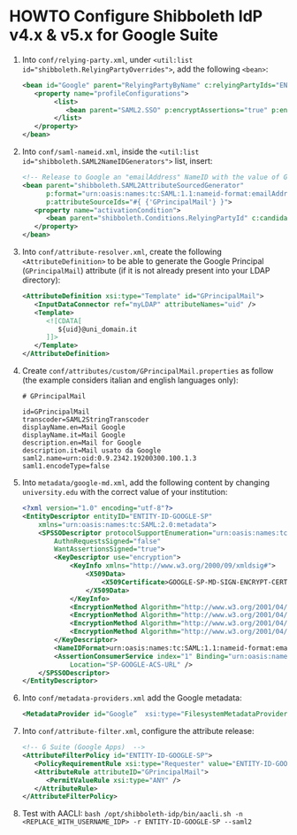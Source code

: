 # HOWTO Configure Shibboleth IdP v4.x & v5.x for Google Suite

1. Into `conf/relying-party.xml`, under `<util:list id="shibboleth.RelyingPartyOverrides">`, add the following `<bean>`:
   ```xml
   <bean id="Google" parent="RelyingPartyByName" c:relyingPartyIds="ENTITY-ID-GOOGLE-SP">
      <property name="profileConfigurations">
	       <list>
	          <bean parent="SAML2.SSO" p:encryptAssertions="true" p:encryptNameIDs="false" />
	       </list>
      </property>
   </bean>
   ```

2. Into `conf/saml-nameid.xml`, inside the `<util:list id="shibboleth.SAML2NameIDGenerators">` list, insert:
   ```xml
   <!-- Release to Google an "emailAddress" NameID with the value of GPrincipalMail -->
   <bean parent="shibboleth.SAML2AttributeSourcedGenerator"
         p:format="urn:oasis:names:tc:SAML:1.1:nameid-format:emailAddress"
         p:attributeSourceIds="#{ {'GPrincipalMail'} }">
      <property name="activationCondition">
         <bean parent="shibboleth.Conditions.RelyingPartyId" c:candidate="ENTITY-ID-GOOGLE-SP" />
      </property>
   </bean>
   ```

3. Into `conf/attribute-resolver.xml`, create the following `<AttributeDefinition>` to be able to generate the Google Principal (`GPrincipalMail`) attribute (if it is not already present into your LDAP directory):
   ```xml
   <AttributeDefinition xsi:type="Template" id="GPrincipalMail">
      <InputDataConnector ref="myLDAP" attributeNames="uid" />
      <Template>
         <![CDATA[
            ${uid}@uni_domain.it
         ]]>
      </Template>
   </AttributeDefinition>
   ```

4. Create `conf/attributes/custom/GPrincipalMail.properties` as follow (the example considers italian and english languages only):
   ```properties
   # GPrincipalMail

   id=GPrincipalMail
   transcoder=SAML2StringTranscoder
   displayName.en=Mail Google
   displayName.it=Mail Google
   description.en=Mail for Google
   description.it=Mail usato da Google
   saml2.name=urn:oid:0.9.2342.19200300.100.1.3
   saml1.encodeType=false
   ```

5. Into `metadata/google-md.xml`, add the following content by changing `university.edu` with the correct value of your institution:
   ```xml
   <?xml version="1.0" encoding="utf-8"?>
   <EntityDescriptor entityID="ENTITY-ID-GOOGLE-SP"
       xmlns="urn:oasis:names:tc:SAML:2.0:metadata">
       <SPSSODescriptor protocolSupportEnumeration="urn:oasis:names:tc:SAML:2.0:protocol"
           AuthnRequestsSigned="false"
           WantAssertionsSigned="true">
           <KeyDescriptor use="encryption">
               <KeyInfo xmlns="http://www.w3.org/2000/09/xmldsig#">
                   <X509Data>
                       <X509Certificate>GOOGLE-SP-MD-SIGN-ENCRYPT-CERT</X509Certificate>
                   </X509Data>
               </KeyInfo>
               <EncryptionMethod Algorithm="http://www.w3.org/2001/04/xmlenc#aes128-cbc"></EncryptionMethod>
               <EncryptionMethod Algorithm="http://www.w3.org/2001/04/xmlenc#aes192-cbc"></EncryptionMethod>
               <EncryptionMethod Algorithm="http://www.w3.org/2001/04/xmlenc#aes256-cbc"></EncryptionMethod>
               <EncryptionMethod Algorithm="http://www.w3.org/2001/04/xmlenc#rsa-oaep-mgf1p"></EncryptionMethod>
           </KeyDescriptor>
           <NameIDFormat>urn:oasis:names:tc:SAML:1.1:nameid-format:emailAddress</NameIDFormat>
           <AssertionConsumerService index="1" Binding="urn:oasis:names:tc:SAML:2.0:bindings:HTTP-POST"
               Location="SP-GOOGLE-ACS-URL" />
       </SPSSODescriptor>
   </EntityDescriptor>
   ```
   
6. Into `conf/metadata-providers.xml` add the Google metadata:
   ```xml
   <MetadataProvider id="Google”  xsi:type="FilesystemMetadataProvider" metadataFile="%{idp.home}/metadata/google-md.xml"/>
   ```
   
7. Into `conf/attribute-filter.xml`, configure the attribute release:
   ```xml
   <!-- G Suite (Google Apps)  -->
   <AttributeFilterPolicy id="ENTITY-ID-GOOGLE-SP">
      <PolicyRequirementRule xsi:type="Requester" value="ENTITY-ID-GOOGLE-SP" />
      <AttributeRule attributeID="GPrincipalMail">
         <PermitValueRule xsi:type="ANY" />
      </AttributeRule>
   </AttributeFilterPolicy>
   ```

8. Test with AACLI:
   `bash /opt/shibboleth-idp/bin/aacli.sh -n <REPLACE_WITH_USERNAME_IDP> -r ENTITY-ID-GOOGLE-SP --saml2`
